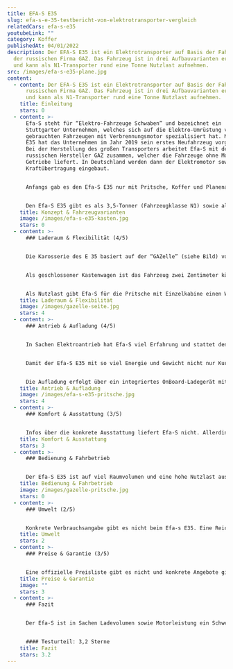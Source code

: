 ```yaml
---
title: EFA-S E35
slug: efa-s-e-35-testbericht-von-elektrotransporter-vergleich
relatedCars: efa-s-e35
youtubeLink: ""
category: Koffer
publishedAt: 04/01/2022
description: Der EFA-S E35 ist ein Elektrotransporter auf Basis der Fahrzeuge
  der russischen Firma GAZ. Das Fahrzeug ist in drei Aufbauvarianten erhältlich
  und kann als N1-Transporter rund eine Tonne Nutzlast aufnehmen.
src: /images/efa-s-e35-plane.jpg
content:
  - content: Der EFA-S E35 ist ein Elektrotransporter auf Basis der Fahrzeuge der
      russischen Firma GAZ. Das Fahrzeug ist in drei Aufbauvarianten erhältlich
      und kann als N1-Transporter rund eine Tonne Nutzlast aufnehmen.
    title: Einleitung
    stars: 0
  - content: >-
      Efa-S steht für “Elektro-Fahrzeuge Schwaben” und bezeichnet ein
      Stuttgarter Unternehmen, welches sich auf die Elektro-Umrüstung von
      gebrauchten Fahrzeugen mit Verbrennungsmotor spezialisiert hat. Mit dem
      E35 hat das Unternehmen im Jahr 2019 sein erstes Neufahrzeug vorgestellt.
      Bei der Herstellung des großen Transporters arbeitet Efa-S mit dem
      russischen Hersteller GAZ zusammen, welcher die Fahrzeuge ohne Motor und
      Getriebe liefert. In Deutschland werden dann der Elektromotor sowie die
      Kraftübertragung eingebaut.


      Anfangs gab es den Efa-S E35 nur mit Pritsche, Koffer und Planenaufbau, seit diesem Jahr ist das Fahrzeug auch als geschlossener Kastenwagen verfügbar. Zudem kann die Pritschen-Version nun auch mit Doppelkabine geordert werden. Auch ein Bus mit bis zu 9 Sitzplätzen ist nun für die Personenbeförderung erhältlich.


      Den Efa-S E35 gibt es als 3,5-Tonner (Fahrzeugklasse N1) sowie als 4,25-Tonner (N2). Allerdings kann auch die schwere Version mit einem Führerschein Klasse B gefahren werden, da eine Ausnahmeregelung die Gewichtsgrenze für Elektrofahrzeuge auf 4,25 Tonnen anhebt.
    title: Konzept & Fahrzeugvarianten
    image: /images/efa-s-e35-kasten.jpg
    stars: 0
  - content: >-
      ### Laderaum & Flexibilität (4/5)


      Die Karosserie des E 35 basiert auf der “GAZelle” (siehe Bild) von GAZ, welche als Pritsche eine Länge von 5,63 Meter und einen Radstand von 3,15 Meter besitzt. Die üppigen Maße resultieren in einer großen Ladefläche von 3,09 Meter (Länge) mal 2.08 Meter (Breite) mit einer Gesamtfläche von knapp 6,5 m². Die Ladekante der Pritsche befindet 95 Zentimeter über dem Boden.


      Als geschlossener Kastenwagen ist das Fahrzeug zwei Zentimeter kürzer und verfügt über ein großes Ladevolumen von über 10m³ mit einer Ladelänge von etwas über drei Meter. Die Höhe des Laderaums von 1,93 Meter ermöglicht zudem das Beladen von extrem sperrigen und großen Gütern. Die Beladung erfolgt über zwei Flügeltüren im Heck sowie eine seitliche Schiebetür rechts.


      Als Nutzlast gibt Efa-S für die Pritsche mit Einzelkabine einen Wert von rund 1.000 Kilogramm an. Bei der Version mit 4,25 Tonnen Gesamtgewicht liegt die Zuladung sogar bei rund 1.600 Kilogramm. Diese Werte dürften je nach Aufbauart etwas variieren.
    title: Laderaum & Flexibilität
    image: /images/gazelle-seite.jpg
    stars: 4
  - content: >-
      ### Antrieb & Aufladung (4/5)


      In Sachen Elektroantrieb hat Efa-S viel Erfahrung und stattet den umgebauten GAZ mit viel Kraft aus. So leistet der E-Motor 110 kW und liefert ein maximales Drehmoment von beachtlichen 730 Nm. DIe Höchstgeschwindigkeit wird elektronisch begrenzt und liegt bei 88 Km/h.


      Damit der Efa-S E35 mit so viel Energie und Gewicht nicht nur Kurzstrecken schafft, wird eine Lithium-Eisenphosphat-Batterie mit einer Ladekapazität von 80 kWh verbaut, laut Hersteller rund das Doppelte des Marktstandards. Die Reichweite soll damit bei den 3,5-Tonnern bei rund 200 Kilometern liegen. Für die schweren N2-Modelle liegt bisher keine Herstellerangabe zur Reichweite vor.


      Die Aufladung erfolgt über ein integriertes OnBoard-Ladegerät mit 22 kW Leistung mit Typ 2-Stecker und Mode 3-Kabel. Angaben über die Dauer einer Vollladung gibt es leider nicht.
    title: Antrieb & Aufladung
    image: /images/efa-s-e35-pritsche.jpg
    stars: 4
  - content: >-
      ### Komfort & Ausstattung (3/5)


      Infos über die konkrete Ausstattung liefert Efa-S nicht. Allerdings kann man davon ausgehen kann, dass diese aber der “GAZelle” gleicht. Somit dürfte das Fahrzeug über eine Zentralverriegelung, elektrische Fensterheber und einen Tempomat zu verfügen. Auch eine Klimaanlage sowie ein Multimedia-System mit Touchscreen und USB-Anschluss dürften erhältlich sein.
    title: Komfort & Ausstattung
    stars: 3
  - content: >-
      ### Bedienung & Fahrbetrieb


      Der Efa-S E35 ist auf viel Raumvolumen und eine hohe Nutzlast ausgelegt und dementsprechend unhandlich im Vergleich zu kleineren Fahrzeugen. Enge Innenstädte sind also nicht unbedingt die perfekte Umgebung für ihn. Die Beladung ist dank der großen Türen und der niedrigen Ladekante allerdings sehr einfach auch für sperrige Güter. Ein Fleet Management-System wird nicht angeboten.
    title: Bedienung & Fahrbetrieb
    image: /images/gazelle-pritsche.jpg
    stars: 0
  - content: >-
      ### Umwelt (2/5)


      Konkrete Verbrauchsangabe gibt es nicht beim Efa-s E35. Eine Reichweite von 200 Kilometern bei einem 80 kWh-Akku entspricht ungefähr einem Verbrauch von 40 kWh auf 100 Kilometer. Bei angenommenen 30 Cent pro Kilowattstunde kosten 100 km Fahrstrecke also ca. 12,00 €. Ein zusätzliches Solarmodul für mehr Reichweite wird nicht angeboten.
    title: Umwelt
    stars: 2
  - content: >-
      ### Preise & Garantie (3/5)


      Eine offizielle Preisliste gibt es nicht und konkrete Angebote gibt es nur auf Anfrage. Allerdings findet man im Netz Angebote des Typs für einen Neupreis von bis zu 90.000 Euro. Immerhin kann das Fahrzeug aber als 4,25-Tonner eine Förderung von bis zu 50% der Preisdifferenz zu einem herkömmlichen Antrieb erhalten. Laut Hersteller können hier Zuschüsse von bis zu 30.000 Euro erreicht werden.
    title: Preise & Garantie
    image: ""
    stars: 3
  - content: >-
      ### Fazit


      Der Efa-S ist in Sachen Ladevolumen sowie Motorleistung ein Schwergewicht. Mehr als 10.000 Liter Laderaum und ein Drehmoment von bis zu 730 Nm sind eine ordentliche Ansage. Zudem scheint der Stuttgarter Hersteller dank leistungsstarken Akkus eine vernünftige Reichweite für den 3,5-Tonner bereitstellen zu können.


      #### Testurteil: 3,2 Sterne
    title: Fazit
    stars: 3.2
---
```

